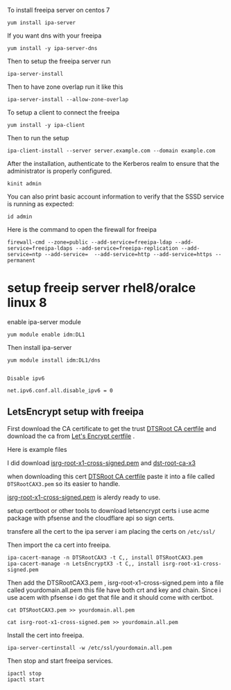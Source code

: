 To install freeipa server on centos 7 
```
yum install ipa-server
```

If you want dns with your freeipa

```
yum install -y ipa-server-dns

```

Then to setup the freeipa server run 

```
ipa-server-install
```

Then to have zone overlap run it like this 
```
ipa-server-install --allow-zone-overlap
```

To setup a client to connect the freeipa 

```
yum install -y ipa-client
```
Then to run the setup 
```
ipa-client-install --server server.example.com --domain example.com
```
After the installation, authenticate to the Kerberos realm to ensure that the administrator is properly configured.
```
kinit admin
```
You can also print basic account information to verify that the SSSD service is running as expected:
```
id admin
```
Here is the command to open the firewall for freeipa 

```
firewall-cmd --zone=public --add-service=freeipa-ldap --add-service=freeipa-ldaps --add-service=freeipa-replication --add-service=ntp --add-service=  --add-service=http --add-service=https --permanent

```

# setup freeip server rhel8/oralce linux 8 

enable ipa-server module 

```
yum module enable idm:DL1
```
Then install ipa-server 
```
yum module install idm:DL1/dns
```


```

Disable ipv6
```
```
net.ipv6.conf.all.disable_ipv6 = 0
```


## LetsEncrypt setup with freeipa

First download the CA certificate to get the trust [DTSRoot CA certfile](https://www.identrust.com/certificates/trustid/root-download-x3.html) and download the ca from [Let's Encrypt certfile](https://letsencrypt.org/certificates/) .

Here is example files 

I did download [isrg-root-x1-cross-signed.pem](https://letsencrypt.org/certs/isrg-root-x1-cross-signed.pem) and [dst-root-ca-x3](https://www.identrust.com/dst-root-ca-x3)

when downloading this cert [DTSRoot CA certfile](https://www.identrust.com/certificates/trustid/root-download-x3.html) paste it into a file called
`DTSRootCAX3.pem` so its easier to handle.

[isrg-root-x1-cross-signed.pem](https://letsencrypt.org/certs/isrg-root-x1-cross-signed.pem) is alerdy ready to use. 


setup certboot or other tools to download letsencrypt certs i use acme package with pfsense and the cloudflare api so sign certs.

transfere all the cert to the ipa server i am placing the certs on `/etc/ssl/`

Then import the ca cert into freeipa.
```
ipa-cacert-manage -n DTSRootCAX3 -t C,, install DTSRootCAX3.pem
ipa-cacert-manage -n LetsEncryptX3 -t C,, install isrg-root-x1-cross-signed.pem
```

Then add the DTSRootCAX3.pem , isrg-root-x1-cross-signed.pem into a file called yourdomain.all.pem this file have both crt and key and chain. 
Since i use acem with pfsense i do get that file and it should come with certbot. 

```
cat DTSRootCAX3.pem >> yourdomain.all.pem
```
```
cat isrg-root-x1-cross-signed.pem >> yourdomain.all.pem
```
Install the cert into freeipa.
```
ipa-server-certinstall -w /etc/ssl/yourdomain.all.pem
```

Then stop and start freeipa services.
```
ipactl stop
ipactl start
```

